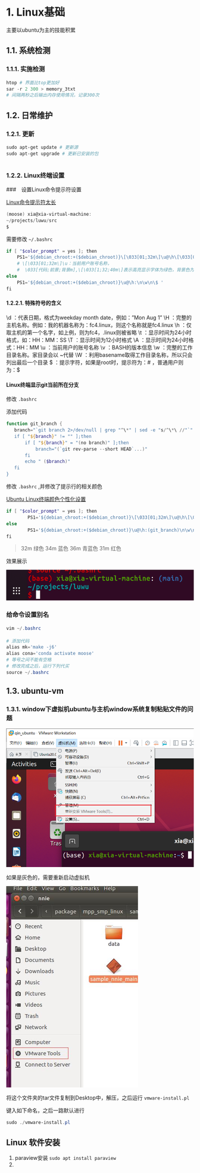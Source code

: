 # 1. Linux基础

主要以ubuntu为主的技能积累

## 1.1. 系统检测

### 1.1.1. 实施检测

```powershell
htop # 界面比top更加好
sar -r 2 300 > memory_3txt 
# 间隔两秒之后输出内存使用情况，记录300次
```

## 1.2. 日常维护

### 1.2.1. 更新

```powershell
sudo apt-get update # 更新源
sudo apt-get upgrade # 更新已安装的包
```

```powershell
```

### 1.2.2. Linux终端设置

###　设置Linux命令提示符设置

[Linux命令提示符太长](https://blog.csdn.net/Bloddy/article/details/81638953)

```powershell
(moose) xia@xia-virtual-machine:
~/projects/luwu/src
$
```

需要修改 `~/.bashrc`

```powershell
if [ "$color_prompt" = yes ]; then
    PS1='${debian_chroot:+($debian_chroot)}\[\033[01;32m\]\u@\h\[\033[00m\]:\[\033[01;34m\]\n\w\[\033[00m\]\n\$ '
    # \[\033[01;32m\]\u：当前用户账号名称，
    #  \033[代码;前景;背景m],\[\033[1;32;40m\]表示高亮显示字体为绿色，背景色为黑色。
else
    PS1='${debian_chroot:+($debian_chroot)}\u@\h:\n\w\n\$ '
fi
```

#### 1.2.2.1. 特殊符号的含义

\d ：代表日期，格式为weekday month date，例如：”Mon Aug 1”
\H ：完整的主机名称。例如：我的机器名称为：fc4.linux，则这个名称就是fc4.linux
\h ：仅取主机的第一个名字，如上例，则为fc4，.linux则被省略
\t ：显示时间为24小时格式，如：HH：MM：SS
\T ：显示时间为12小时格式
\A ：显示时间为24小时格式：HH：MM
\u ：当前用户的账号名称
\v ：BASH的版本信息
\w ：完整的工作目录名称。家目录会以 ~代替
\W ：利用basename取得工作目录名称，所以只会列出最后一个目录
$ ：提示字符，如果是root时，提示符为：# ，普通用户则为：$

#### Linux终端显示git当前所在分支

修改 `.bashrc`

添加代码
```powershell
function git_branch {
   branch="`git branch 2>/dev/null | grep "^\*" | sed -e "s/^\*\ //"`"
   if [ "${branch}" != "" ];then
       if [ "${branch}" = "(no branch)" ];then
           branch="(`git rev-parse --short HEAD`...)"
       fi
       echo " ($branch)"
   fi
}
```

修改 `.bashrc` ,并修改了提示行的相关颜色

[Ubuntu Linux终端颜色个性化设置](https://os.51cto.com/art/202008/625040.htm)

```powershell
if [ "$color_prompt" = yes ]; then
        PS1='${debian_chroot:+($debian_chroot)}\[\033[01;32m\]\u@\h\[\033[00m\]:\[\033[01;34m\]$(git_branch)\n\[\033[01;31m\]\w\[\033[01;36m\]\n\$ '
else
        PS1='${debian_chroot:+($debian_chroot)}\u@\h:(git_branch)\n\w\n\$ '
fi
```

> 32m 绿色
> 34m 蓝色
> 36m 青蓝色
> 31m 红色

效果展示

![terminal-show](./Linux/terimain-show_2021-04-17.png)

### 给命令设置别名

```powershell
vim ~/.bashrc

# 添加代码
alias mk='make -j6'
alias cona='conda activate moose'
# 等号之间不能有空格
# 修改完成之后，运行下列代买
source ~/.bashrc
```

## 1.3. ubuntu-vm

### 1.3.1. window下虚拟机ubuntu与主机window系统复制粘贴文件的问题

![vm-tools](./Linux/vm-tools_2021-04-17.png)

如果是灰色的，需要重新启动虚拟机

![vm-tar](./Linux/vm-tar_2021-04-17.png)

将这个文件夹的tar文件复制到Desktop中，解压，之后运行 `vmware-install.pl`

键入如下命名，之后一路默认进行
```powershell
sudo ./vmware-install.pl
```


## Linux 软件安装

1. paraview安装 `sudo apt install paraview`
2. 